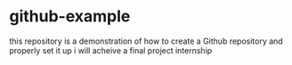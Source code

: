 # github-example
this repository is a demonstration of how to create a Github repository and properly set it up
i will acheive a final project internship
